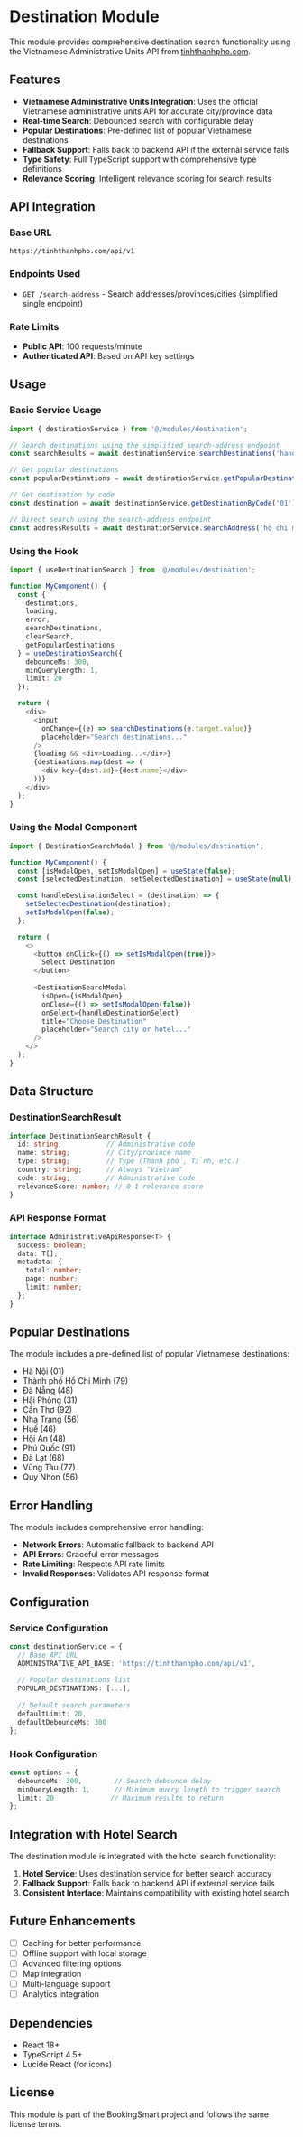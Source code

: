 # Destination Module

This module provides comprehensive destination search functionality using the Vietnamese Administrative Units API from [tinhthanhpho.com](https://tinhthanhpho.com/api-docs).

## Features

- **Vietnamese Administrative Units Integration**: Uses the official Vietnamese administrative units API for accurate city/province data
- **Real-time Search**: Debounced search with configurable delay
- **Popular Destinations**: Pre-defined list of popular Vietnamese destinations
- **Fallback Support**: Falls back to backend API if the external service fails
- **Type Safety**: Full TypeScript support with comprehensive type definitions
- **Relevance Scoring**: Intelligent relevance scoring for search results

## API Integration

### Base URL
```
https://tinhthanhpho.com/api/v1
```

### Endpoints Used
- `GET /search-address` - Search addresses/provinces/cities (simplified single endpoint)

### Rate Limits
- **Public API**: 100 requests/minute
- **Authenticated API**: Based on API key settings

## Usage

### Basic Service Usage

```typescript
import { destinationService } from '@/modules/destination';

// Search destinations using the simplified search-address endpoint
const searchResults = await destinationService.searchDestinations('hanoi', 10);

// Get popular destinations
const popularDestinations = await destinationService.getPopularDestinations();

// Get destination by code
const destination = await destinationService.getDestinationByCode('01');

// Direct search using the search-address endpoint
const addressResults = await destinationService.searchAddress('ho chi minh', 20, 1);
```

### Using the Hook

```typescript
import { useDestinationSearch } from '@/modules/destination';

function MyComponent() {
  const {
    destinations,
    loading,
    error,
    searchDestinations,
    clearSearch,
    getPopularDestinations
  } = useDestinationSearch({
    debounceMs: 300,
    minQueryLength: 1,
    limit: 20
  });

  return (
    <div>
      <input 
        onChange={(e) => searchDestinations(e.target.value)}
        placeholder="Search destinations..."
      />
      {loading && <div>Loading...</div>}
      {destinations.map(dest => (
        <div key={dest.id}>{dest.name}</div>
      ))}
    </div>
  );
}
```

### Using the Modal Component

```typescript
import { DestinationSearchModal } from '@/modules/destination';

function MyComponent() {
  const [isModalOpen, setIsModalOpen] = useState(false);
  const [selectedDestination, setSelectedDestination] = useState(null);

  const handleDestinationSelect = (destination) => {
    setSelectedDestination(destination);
    setIsModalOpen(false);
  };

  return (
    <>
      <button onClick={() => setIsModalOpen(true)}>
        Select Destination
      </button>
      
      <DestinationSearchModal
        isOpen={isModalOpen}
        onClose={() => setIsModalOpen(false)}
        onSelect={handleDestinationSelect}
        title="Choose Destination"
        placeholder="Search city or hotel..."
      />
    </>
  );
}
```

## Data Structure

### DestinationSearchResult
```typescript
interface DestinationSearchResult {
  id: string;           // Administrative code
  name: string;         // City/province name
  type: string;         // Type (Thành phố, Tỉnh, etc.)
  country: string;      // Always "Vietnam"
  code: string;         // Administrative code
  relevanceScore: number; // 0-1 relevance score
}
```

### API Response Format
```typescript
interface AdministrativeApiResponse<T> {
  success: boolean;
  data: T[];
  metadata: {
    total: number;
    page: number;
    limit: number;
  };
}
```

## Popular Destinations

The module includes a pre-defined list of popular Vietnamese destinations:

- Hà Nội (01)
- Thành phố Hồ Chí Minh (79)
- Đà Nẵng (48)
- Hải Phòng (31)
- Cần Thơ (92)
- Nha Trang (56)
- Huế (46)
- Hội An (48)
- Phú Quốc (91)
- Đà Lạt (68)
- Vũng Tàu (77)
- Quy Nhon (56)

## Error Handling

The module includes comprehensive error handling:

- **Network Errors**: Automatic fallback to backend API
- **API Errors**: Graceful error messages
- **Rate Limiting**: Respects API rate limits
- **Invalid Responses**: Validates API response format

## Configuration

### Service Configuration
```typescript
const destinationService = {
  // Base API URL
  ADMINISTRATIVE_API_BASE: 'https://tinhthanhpho.com/api/v1',
  
  // Popular destinations list
  POPULAR_DESTINATIONS: [...],
  
  // Default search parameters
  defaultLimit: 20,
  defaultDebounceMs: 300
};
```

### Hook Configuration
```typescript
const options = {
  debounceMs: 300,        // Search debounce delay
  minQueryLength: 1,      // Minimum query length to trigger search
  limit: 20              // Maximum results to return
};
```

## Integration with Hotel Search

The destination module is integrated with the hotel search functionality:

1. **Hotel Service**: Uses destination service for better search accuracy
2. **Fallback Support**: Falls back to backend API if external service fails
3. **Consistent Interface**: Maintains compatibility with existing hotel search

## Future Enhancements

- [ ] Caching for better performance
- [ ] Offline support with local storage
- [ ] Advanced filtering options
- [ ] Map integration
- [ ] Multi-language support
- [ ] Analytics integration

## Dependencies

- React 18+
- TypeScript 4.5+
- Lucide React (for icons)

## License

This module is part of the BookingSmart project and follows the same license terms.
